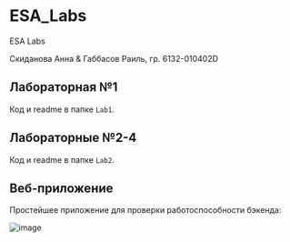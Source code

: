# ESA_Labs

ESA Labs

Скиданова Анна & Габбасов Раиль, гр. 6132-010402D

## Лабораторная №1

Код и readme в папке ```Lab1```.

## Лабораторные №2-4

Код и readme в папке ```Lab2```.

## Веб-приложение

Простейшее приложение для проверки работоспособности бэкенда:

![image](https://user-images.githubusercontent.com/43893150/146383580-7e61343b-eea2-4852-a1a5-30394e3c8d3f.png)
